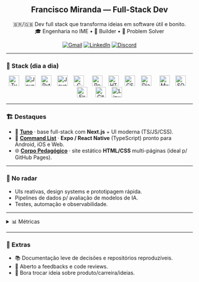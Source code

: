 <h2 align="center">Francisco Miranda — Full-Stack Dev</h2>
<p align="center">
  🇧🇷/🇬🇧 Dev full stack que transforma ideias em software útil e bonito.<br/>
  🎓 Engenharia no IME • 🔧 Builder • 🧩 Problem Solver
</p>

<p align="center">
  <a href="mailto:r20franciscomiranda@gmail.com"><img alt="Gmail" src="https://img.shields.io/badge/Gmail-D14836?logo=gmail&logoColor=white&style=for-the-badge"></a>
  <a href="https://www.linkedin.com/in/francisco-miranda-55a93437a/"><img alt="LinkedIn" src="https://img.shields.io/badge/LinkedIn-0A66C2?logo=linkedin&logoColor=white&style=for-the-badge"></a>
  <!-- Substitua pelo seu ID/convite -->
  <a href="https://discord.com/users/SEU_ID_OU_CONVITE"><img alt="Discord" src="https://img.shields.io/badge/Discord-5865F2?logo=discord&logoColor=white&style=for-the-badge"></a>
</p>

---

### 🔧 Stack (dia a dia)
<p align="center">
  <!-- linguagens -->
  <img src="https://cdn.jsdelivr.net/gh/devicons/devicon/icons/typescript/typescript-original.svg" height="28" alt="TypeScript"/>
  <img width="8"/>
  <img src="https://cdn.jsdelivr.net/gh/devicons/devicon/icons/javascript/javascript-original.svg" height="28" alt="JavaScript"/>
  <img width="8"/>
  <img src="https://cdn.jsdelivr.net/gh/devicons/devicon/icons/python/python-original.svg" height="28" alt="Python"/>
  <img width="8"/>
  <img src="https://cdn.jsdelivr.net/gh/devicons/devicon/icons/java/java-original.svg" height="28" alt="Java"/>
  <img width="8"/>
  <img src="https://cdn.jsdelivr.net/gh/devicons/devicon/icons/c/c-original.svg" height="28" alt="C"/>
  <!-- web -->
  <img width="14"/>
  <img src="https://cdn.jsdelivr.net/gh/devicons/devicon/icons/react/react-original.svg" height="28" alt="React/React Native"/>
  <img width="8"/>
  <img src="https://cdn.jsdelivr.net/gh/devicons/devicon/icons/html5/html5-original.svg" height="28" alt="HTML5"/>
  <img width="8"/>
  <img src="https://cdn.jsdelivr.net/gh/devicons/devicon/icons/css3/css3-original.svg" height="28" alt="CSS3"/>
  <img width="8"/>
  <img src="https://cdn.jsdelivr.net/gh/devicons/devicon/icons/django/django-plain.svg" height="28" alt="Django"/>
  <!-- dados -->
  <img width="14"/>
  <img src="https://cdn.jsdelivr.net/gh/devicons/devicon/icons/mysql/mysql-original.svg" height="28" alt="MySQL"/>
  <img width="8"/>
  <img src="https://cdn.jsdelivr.net/gh/devicons/devicon/icons/sqlite/sqlite-original.svg" height="28" alt="SQLite"/>
  <img width="8"/>
  <img src="https://cdn.jsdelivr.net/gh/devicons/devicon/icons/firebase/firebase-plain.svg" height="28" alt="Firebase"/>
  <!-- ferramentas -->
  <img width="14"/>
  <img src="https://cdn.jsdelivr.net/gh/devicons/devicon/icons/git/git-original.svg" height="28" alt="Git"/>
  <img width="8"/>
  <img src="https://cdn.jsdelivr.net/gh/devicons/devicon/icons/linux/linux-original.svg" height="28" alt="Linux"/>
</p>

---

### 🏗️ Destaques
- 🧭 **[Tuno](https://github.com/fnmiranda/tutor_project)** · base full-stack com **Next.js** + UI moderna (TS/JS/CSS).
- 📱 **[Command List](https://github.com/fnmiranda/appList)** · **Expo / React Native** (TypeScript) pronto para Android, iOS e Web.
- 🌐 **[Corpo Pedagógico](https://github.com/fnmiranda/ca_oculto)** · site estático **HTML/CSS** multi-páginas (ideal p/ GitHub Pages).

---

### 🧪 No radar
- UIs reativas, design systems e prototipagem rápida.
- Pipelines de dados p/ avaliação de modelos de IA.
- Testes, automação e observabilidade.

---

<details>
  <summary>📊 Métricas</summary>
  <br/>
  <p align="center">
    <img src="https://komarev.com/ghpvc/?username=fnmiranda&style=for-the-badge" height="28" alt="profile views"/>
  </p>
  <p align="center" >
    <img style={horizontal-gap:10px} src="https://github-readme-stats.vercel.app/api?username=fnmiranda&show_icons=true&include_all_commits=true&count_private=true&theme=dracula&hide_border=false" height="150" alt="stats"/>
    <img src="https://github-readme-stats.vercel.app/api/top-langs?username=fnmiranda&layout=compact&card_width=320&langs_count=6&theme=dracula&hide_border=false" height="150" alt="top languages"/>
  </p>
  <p align="center">
    <img src="https://streak-stats.demolab.com?user=fnmiranda&theme=dracula&hide_border=false" height="150" alt="streak stats"/>
  </p>
  <!-- Ative o workflow antes de usar o gráfico de atividade -->
  <!-- <p align="center"><img src="https://github-readme-activity-graph.vercel.app/graph?username=fnmiranda&theme=dracula&hide_border=true" alt="activity graph"/></p> -->
  <!-- <p align="center"><img src="https://github-profile-trophy.vercel.app/?username=fnmiranda&theme=dracula&no-frame=true&no-bg=true&row=1&column=6" height="120" alt="trophies"/></p> -->
</details>

---

### 📎 Extras
- 📚 Documentação leve de decisões e repositórios reproduzíveis.
- 🧭 Aberto a feedbacks e code reviews.
- 💬 Bora trocar ideia sobre produto/carreira/ideias.
